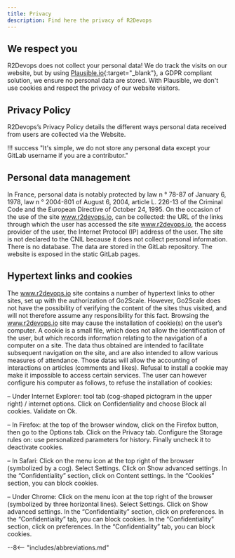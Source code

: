 ```yaml
---
title: Privacy
description: Find here the privacy of R2Devops
---
```


## We respect you
R2Devops does not collect your personal data! We do track the visits on our website, but by using [Plausible.io](https://plausible.io/data-policy){:target="_blank"}, a GDPR compliant solution, we ensure no personal data are stored. With Plausible, we don't use cookies and respect the privacy of our website visitors.

## Privacy Policy
R2Devops’s Privacy Policy details the different ways personal data received from users are collected via the Website.

!!! success "It's simple, we do not store any personal data except your GitLab username if you are a contributor."


## Personal data management
In France, personal data is notably protected by law n ° 78-87 of January 6, 1978, law n ° 2004-801 of August 6, 2004, article L. 226-13 of the Criminal Code and the European Directive of October 24, 1995.
On the occasion of the use of the site www.r2devops.io, can be collected: the URL of the links through which the user has accessed the site www.r2devops.io, the access provider of the user, the Internet Protocol (IP) address of the user.
The site is not declared to the CNIL because it does not collect personal information.
There is no database.
The data are stored in the GitLab repository. The website is exposed in the static GitLab pages.

## Hypertext links and cookies
The www.r2devops.io site contains a number of hypertext links to other sites, set up with the authorization of Go2Scale. However, Go2Scale does not have the possibility of verifying the content of the sites thus visited, and will not therefore assume any responsibility for this fact.
     Browsing the www.r2devops.io site may cause the installation of cookie(s) on the user’s computer. A cookie is a small file, which does not allow the identification of the user, but which records information relating to the navigation of a computer on a site. The data thus obtained are intended to facilitate subsequent navigation on the site, and are also intended to allow various measures of attendance. Those datas will allow the accounting of interactions on articles (comments and likes). Refusal to install a cookie may make it impossible to access certain services. The user can however configure his computer as follows, to refuse the installation of cookies:     

– Under Internet Explorer: tool tab (cog-shaped pictogram in the upper right) / internet options. Click on Confidentiality and choose Block all cookies. Validate on Ok.

– In Firefox: at the top of the browser window, click on the Firefox button, then go to the Options tab. Click on the Privacy tab.        Configure the Storage rules on: use personalized parameters for history. Finally uncheck it to deactivate cookies.     

– In Safari: Click on the menu icon at the top right of the browser (symbolized by a cog). Select Settings. Click on Show advanced settings. In the “Confidentiality” section, click on Content settings. In the “Cookies” section, you can block cookies.

– Under Chrome: Click on the menu icon at the top right of the browser (symbolized by three horizontal lines). Select Settings. Click on Show advanced settings. In the “Confidentiality” section, click on preferences. In the “Confidentiality” tab, you can block cookies.  In the “Confidentiality” section, click on preferences. In the “Confidentiality” tab, you can block cookies.


--8<-- "includes/abbreviations.md"
